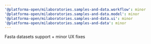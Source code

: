 ```yaml
---
'@platforma-open/milaboratories.samples-and-data.workflow': minor
'@platforma-open/milaboratories.samples-and-data.model': minor
'@platforma-open/milaboratories.samples-and-data.ui': minor
'@platforma-open/milaboratories.samples-and-data': minor
---
```


Fasta datasets support + minor UX fixes
